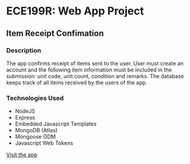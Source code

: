 # ECE199R: Web App Project

## Item Receipt Confimation

### Description

<p>The app confirms receipt of items sent to the user. User must create an account and the following item information must be included in the submission: unit code, unit count, condition and remarks. The database keeps track of all items received by the users of the app.</p>

### Technologies Used

- NodeJS
- Express
- Embedded Javascript Templates
- MongoDB (Atlas)
- Mongoose ODM
- Javascript Web Tokens

[Visit the app](https://ece199r.herokuapp.com "https://ece199r.herokuapp.com")
